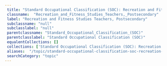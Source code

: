```yaml
--- 
 title: "Standard Occupational Classification (SOC): Recreation and Fitness Studies Teachers, Postsecondary" 
 classname:  "Recreation_and_Fitness_Studies_Teachers,_Postsecondary" 
 label: "Recreation and Fitness Studies Teachers, Postsecondary" 
 subclassname: "null" 
 subclasslabel: "null" 
 parentclassname: "Standard_Occupational_Classification_(SOC)" 
 parentclasslabel: "Standard Occupational Classification (SOC)" 
 equalentCollections: [] 
 collections: ['Standard Occupational Classification (SOC): Recreation and Fitness Studies Teachers, Postsecondary']
 aliases:  "/topic/standard-occupational-classification-soc-recreation-and-fitness-studies-teachers-postsecondary"  
 searchCategory: "topic" 
---
```

